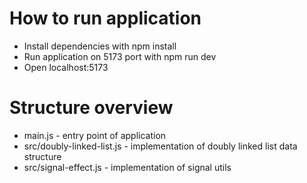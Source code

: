 # How to run application
 - Install dependencies with npm install
 - Run application on 5173 port with npm run dev
 - Open localhost:5173

# Structure overview
 - main.js - entry point of application
 - src/doubly-linked-list.js - implementation of doubly linked list data structure
 - src/signal-effect.js - implementation of signal utils